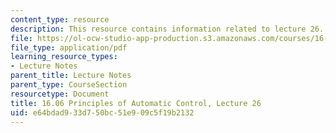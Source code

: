 ```yaml
---
content_type: resource
description: This resource contains information related to lecture 26.
file: https://ol-ocw-studio-app-production.s3.amazonaws.com/courses/16-06-principles-of-automatic-control-fall-2012/e64bdad933d750bc51e909c5f19b2132_MIT16_06F12_Lecture_26.pdf
file_type: application/pdf
learning_resource_types:
- Lecture Notes
parent_title: Lecture Notes
parent_type: CourseSection
resourcetype: Document
title: 16.06 Principles of Automatic Control, Lecture 26
uid: e64bdad9-33d7-50bc-51e9-09c5f19b2132
---
```

